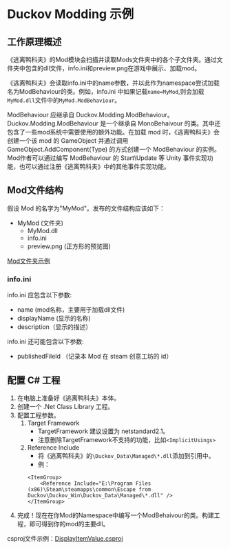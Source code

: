 # Duckov Modding 示例

## 工作原理概述

《逃离鸭科夫》的Mod模块会扫描并读取Mods文件夹中的各个子文件夹。通过文件夹中包含的dll文件，info.ini和preview.png在游戏中展示、加载mod。

《逃离鸭科夫》会读取info.ini中的name参数，并以此作为namespace尝试加载名为ModBehaviour的类。例如，info.ini 中如果记载`name=MyMod`,则会加载`MyMod.dll`文件中的`MyMod.ModBehaviour`。

ModBehaviour 应继承自 Duckov.Modding.ModBehaviour。Duckov.Modding.ModBehaviour 是一个继承自 MonoBehaivour 的类。其中还包含了一些mod系统中需要使用的额外功能。在加载 mod 时，《逃离鸭科夫》会创建一个该 mod 的 GameObject 并通过调用 GameObject.AddComponent(Type) 的方式创建一个 ModBehaviour 的实例。Mod作者可以通过编写 ModBehaviour 的 Start\Update 等 Unity 事件实现功能，也可以通过注册《逃离鸭科夫》中的其他事件实现功能。

## Mod文件结构

假设 Mod 的名字为"MyMod"。发布的文件结构应该如下：

- MyMod (文件夹)
    - MyMod.dll
    - info.ini
    - preview.png (正方形的预览图)

[Mod文件夹示例](DisplayItemValue/ReleaseExample/DisplayItemValue/)

### info.ini

info.ini 应包含以下参数:
- name (mod名称，主要用于加载dll文件)
- displayName (显示的名称)
- description（显示的描述）

info.ini 还可能包含以下参数:
- publishedFileId （记录本 Mod 在 steam 创意工坊的 id）



## 配置 C# 工程

1. 在电脑上准备好《逃离鸭科夫》本体。
2. 创建一个 .Net Class Library 工程。
3. 配置工程参数。
    1. Target Framework
        - TargetFramework 建议设置为 netstandard2.1。
        - 注意删除TargetFramework不支持的功能，比如`<ImplicitUsings>`
    2. Reference Include
        - 将《逃离鸭科夫》的`\Duckov_Data\Managed\*.dll`添加到引用中。
        - 例：
        ```
        <ItemGroup>
            <Reference Include="E:\Program Files (x86)\Steam\steamapps\common\Escape from Duckov\Duckov_Win\Duckov_Data\Managed\*.dll" />
        </ItemGroup> 
        ```
3. 完成！现在在你Mod的Namespace中编写一个ModBehaivour的类。构建工程，即可得到你的mod的主要dll。

csproj文件示例：[DisplayItemValue.csproj](DisplayItemValue/DisplayItemValue.csproj)

